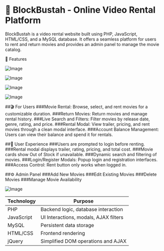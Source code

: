 # 📼 **BlockBustah** - Online Video Rental Platform
BlockBustah is a video rental website built using PHP, JavaScript, HTML/CSS, and a MySQL database. It offers a seamless platform for users to rent and return movies and provides an admin panel to manage the movie catalog.

🚀 Features

![Image](https://github.com/user-attachments/assets/f8ef436b-8af7-460b-aed3-58c8cba2249e)

![Image](https://github.com/user-attachments/assets/aecac48e-38f3-408a-bd6d-da5e4675ec6e)

![Image](https://github.com/user-attachments/assets/a41a2071-9e85-4661-90d3-13555e9e5aec)

![Image](https://github.com/user-attachments/assets/f2a1e282-5b44-4fd0-a883-3d25510376e7)

##🎬 For Users
###Movie Rental: Browse, select, and rent movies for a customizable duration.
###Return Movies: Return movies and manage rental history.
###Live Search and Filters: Filter movies by release date, genre, rating, and price.
###Rental Modal: View trailer, pricing, and rent movies through a clean modal interface.
###Account Balance Management: Users can view their balance and spend it for rentals.

##🔐 User Experience
###Users are prompted to login before renting.
###Rental modal displays trailer, rating, pricing, and total cost.
###Movie cards show Out of Stock if unavailable.
###Dynamic search and filtering of movies.
###Login/Register Modals: Popup login and registration interfaces.
###Access Control: Rent button only works when logged in.

##⚙️ Admin Panel
###Add New Movies
###Edit Existing Movies
###Delete Movies
###Manage Movie Availability

![Image](https://github.com/user-attachments/assets/923c1002-93f4-430d-aa4e-fbe0fdd84492)

| Technology | Purpose                               |
| ---------- | ------------------------------------- |
| PHP        | Backend logic, database interaction   |
| JavaScript | UI Interactions, modals, AJAX filters |
| MySQL      | Persistent data storage               |
| HTML/CSS   | Frontend rendering                    |
| jQuery     | Simplified DOM operations and AJAX    |

